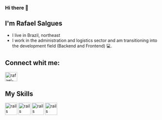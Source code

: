 ### Hi there 👋
## I'm Rafael Salgues 
- I live in Brazil, northeast
- I work in the administration and logistics sector and am transitioning into the development field (Backend and Frontend) 💻.


## Connect whit me: 
<a href="https://www.linkedin.com/in/rafael-salgues-68b776258/" target="_blank">
<img align ="center" alt="rafael-linkedin" height="30" width="40" src= "https://cdn.jsdelivr.net/gh/devicons/devicon@latest/icons/linkedin/linkedin-original.svg"
  style="max-width:100%;">
</a>


## My Skills 
<img src= "https://cdn.jsdelivr.net/gh/devicons/devicon@latest/icons/javascript/javascript-original.svg" alt="rails" width="40" height="40" style="max-width:100%;"></img>
<img src= "https://cdn.jsdelivr.net/gh/devicons/devicon@latest/icons/typescript/typescript-original.svg" alt="rails" width="40" height="40" style="max-width:100%;"></img>
<img src="https://cdn.jsdelivr.net/gh/devicons/devicon@latest/icons/postgresql/postgresql-original.svg" alt="rails" width="40" height="40" style="max-width:100%;"></img>
<img src="https://cdn.jsdelivr.net/gh/devicons/devicon@latest/icons/docker/docker-original.svg" alt="rails" width="40" height="40" style="max-width:100%;"></img>




<!--[![Salgues GitHub stats](https://github-readme-stats.vercel.app/api?username=Salgues8519&show_icons=true&theme=dracula)](https://github.com/Salgues8519/github-readme-stats)

<!-- [![Top Langs](https://github-readme-stats.vercel.app/api/top-langs/?username=Salgues8519&layout=donut-vertical)](https://github.com/Salgues8519/github-readme-stats)



<!--
**Salgues8519/Salgues8519** is a ✨ _special_ ✨ repository because its `README.md` (this file) appears on your GitHub profile.

Here are some ideas to get you started:

- 🔭 I’m currently working on ...
- 🌱 I’m currently learning ...
- 👯 I’m looking to collaborate on ...
- 🤔 I’m looking for help with ...
- 💬 Ask me about ...
- 📫 How to reach me: ...
- 😄 Pronouns: ...
- ⚡ Fun fact: ...
-->
